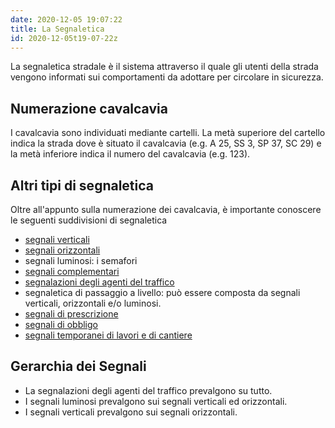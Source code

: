 ```yaml
---
date: 2020-12-05 19:07:22
title: La Segnaletica
id: 2020-12-05t19-07-22z
---
```


La segnaletica stradale è il sistema attraverso il quale gli utenti della strada
vengono informati sui comportamenti da adottare per circolare in sicurezza.

## Numerazione cavalcavia

I cavalcavia sono individuati mediante cartelli. La metà superiore del cartello
indica la strada dove è situato il cavalcavia (e.g. A 25, SS 3, SP 37, SC 29) e
la metà inferiore indica il numero del cavalcavia (e.g. 123).

## Altri tipi di segnaletica

Oltre all'appunto sulla numerazione dei cavalcavia, è importante conoscere le
seguenti suddivisioni di segnaletica

- [segnali verticali](./2020-12-06t18-13-41z.md)
- [segnali orizzontali](./2020-12-06t18-20-05z.md)
- segnali luminosi: i semafori
- [segnali complementari](./2020-12-06t18-16-42z.md)
- [segnalazioni degli agenti del traffico](./2020-12-06t18-19-46z.md)
- segnaletica di passaggio a livello: può essere composta da segnali verticali,
  orizzontali e/o luminosi.
- [segnali di prescrizione](./2020-12-06t18-14-29z.md)
- [segnali di obbligo](./2020-12-06t18-15-09z.md)
- [segnali temporanei di lavori e di cantiere](./2020-12-06t18-15-47z.md)

## Gerarchia dei Segnali

- La segnalazioni degli agenti del traffico prevalgono su tutto.
- I segnali luminosi prevalgono sui segnali verticali ed orizzontali.
- I segnali verticali prevalgono sui segnali orizzontali.
